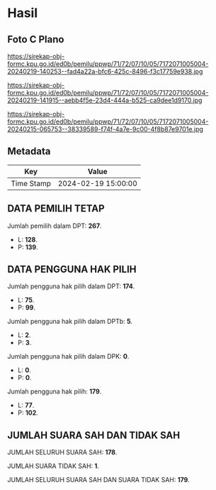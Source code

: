 # Hasil

## Foto C Plano

https://sirekap-obj-formc.kpu.go.id/ed0b/pemilu/ppwp/71/72/07/10/05/7172071005004-20240219-140253--fad4a22a-bfc6-425c-8496-f3c17759e938.jpg

https://sirekap-obj-formc.kpu.go.id/ed0b/pemilu/ppwp/71/72/07/10/05/7172071005004-20240219-141915--aebb4f5e-23d4-444a-b525-ca9dee1d9170.jpg

https://sirekap-obj-formc.kpu.go.id/ed0b/pemilu/ppwp/71/72/07/10/05/7172071005004-20240215-065753--38339589-f74f-4a7e-9c00-4f8b87e9701e.jpg


## Metadata

| Key        | Value               |
| ---------- | ------------------- |
| Time Stamp | 2024-02-19 15:00:00 |


## DATA PEMILIH TETAP

Jumlah pemilih dalam DPT: **267**.
 * L: **128**.
 * P: **139**.

## DATA PENGGUNA HAK PILIH

Jumlah pengguna hak pilih dalam DPT: **174**.
 * L: **75**.
 * P: **99**.

Jumlah pengguna hak pilih dalam DPTb: **5**.
 * L: **2**.
 * P: **3**.

Jumlah pengguna hak pilih dalam DPK: **0**.
 * L: **0**.
 * P: **0**.

Jumlah pengguna hak pilih: **179**.
 * L: **77**.
 * P: **102**.

## JUMLAH SUARA SAH DAN TIDAK SAH

JUMLAH SELURUH SUARA SAH: **178**.

JUMLAH SUARA TIDAK SAH: **1**.

JUMLAH SELURUH SUARA SAH DAN SUARA TIDAK SAH: **179**.


